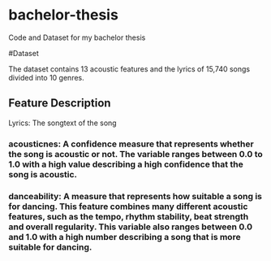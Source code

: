 # bachelor-thesis
Code and Dataset for my bachelor thesis



#Dataset

The dataset contains 13 acoustic features and the lyrics of 15,740 songs divided into 10 genres.


## Feature Description

Lyrics: The songtext of the song

### acousticnes: A confidence measure that represents whether the song is acoustic or not. The variable ranges between 0.0 to 1.0 with a high value describing a high confidence that the song is acoustic.

### danceability: A measure that represents how suitable a song is for dancing. This feature combines many different acoustic features, such as the tempo, rhythm stability, beat strength and overall regularity. This variable also ranges between 0.0 and 1.0 with a high number describing a song that is more suitable for dancing.

